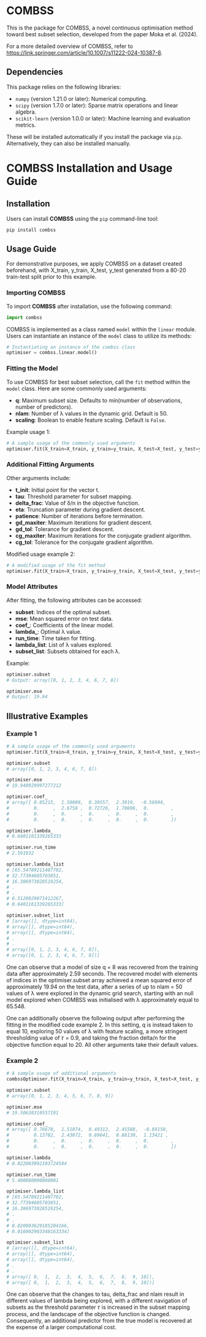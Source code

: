 # COMBSS
This is the package for COMBSS, a novel continuous optimisation method toward best subset selection, developed from the paper Moka et al. (2024).

For a more detailed overview of COMBSS, refer to https://link.springer.com/article/10.1007/s11222-024-10387-8.

## Dependencies

This package relies on the following libraries:

- `numpy` (version 1.21.0 or later): Numerical computing.
- `scipy` (version 1.7.0 or later): Sparse matrix operations and linear algebra.
- `scikit-learn` (version 1.0.0 or later): Machine learning and evaluation metrics.

These will be installed automatically if you install the package via `pip`. Alternatively, they can also be installed manually.

# COMBSS Installation and Usage Guide

## Installation

Users can install **COMBSS** using the `pip` command-line tool:

```bash
pip install combss
```

## Usage Guide
For demonstrative purposes, we apply COMBSS on a dataset created beforehand, with X_train, y_train, X_test, y_test generated from a 80-20 train-test split prior to this example.

### Importing COMBSS

To import **COMBSS** after installation, use the following command:

```python
import combss
```

COMBSS is implemented as a class named `model` within the `linear` module. Users can instantiate an instance of the `model` class to utilize its methods:

```python
# Instantiating an instance of the combss class
optimiser = combss.linear.model()
```

### Fitting the Model

To use COMBSS for best subset selection, call the `fit` method within the `model` class. Here are some commonly used arguments:

- **q**: Maximum subset size. Defaults to min(number of observations, number of predictors).
- **nlam**: Number of λ values in the dynamic grid. Default is 50.
- **scaling**: Boolean to enable feature scaling. Default is `False`.

Example usage 1:

```python
# A sample usage of the commonly used arguments
optimiser.fit(X_train=X_train, y_train=y_train, X_test=X_test, y_test=y_test, q=8, nlam=20, scaling=True)
```

### Additional Fitting Arguments

Other arguments include:

- **t_init**: Initial point for the vector t.
- **tau**: Threshold parameter for subset mapping.
- **delta_frac**: Value of δ/n in the objective function.
- **eta**: Truncation parameter during gradient descent.
- **patience**: Number of iterations before termination.
- **gd_maxiter**: Maximum iterations for gradient descent.
- **gd_tol**: Tolerance for gradient descent.
- **cg_maxiter**: Maximum iterations for the conjugate gradient algorithm.
- **cg_tol**: Tolerance for the conjugate gradient algorithm.

Modified usage example 2:

```python
# A modified usage of the fit method
optimiser.fit(X_train=X_train, y_train=y_train, X_test=X_test, y_test=y_test, q=10, nlam=50, scaling=True, tau=0.9, delta_frac=20)
```

### Model Attributes

After fitting, the following attributes can be accessed:

- **subset**: Indices of the optimal subset.
- **mse**: Mean squared error on test data.
- **coef_**: Coefficients of the linear model.
- **lambda_**: Optimal λ value.
- **run_time**: Time taken for fitting.
- **lambda_list**: List of λ values explored.
- **subset_list**: Subsets obtained for each λ.

Example:

```python
optimiser.subset
# Output: array([0, 1, 2, 3, 4, 6, 7, 8])

optimiser.mse
# Output: 19.94
```

## Illustrative Examples

### Example 1

```python
# A sample usage of the commonly used arguments
optimiser.fit(X_train=X_train, y_train=y_train, X_test=X_test, y_test=y_test, q = 8, nlam = 20, scaling=True)

optimiser.subset
# array([0, 1, 2, 3, 4, 6, 7, 8])

optimiser.mse
# 19.940929997277212

optimiser.coef_
# array([ 0.85215,  1.50009,  0.39557,  2.3919,  -0.56994,
#         0.     ,  2.6758 ,  0.72726,  1.70696,  0.        ,
#         0.     ,  0.     ,  0.     ,  0.     ,  0.        ,
#         0.     ,  0.     ,  0.     ,  0.     ,  0.        ])

optimiser.lambda_
# 0.6401161339265333

optimiser.run_time
# 2.591932

optimiser.lambda_list
# [65.54789211407702,
# 32.77394605703851,
# 16.386973028519254,
# .
# .
# 0.5120929071412267,
# 0.6401161339265333]

optimiser.subset_list
# [array([], dtype=int64),
# array([], dtype=int64),
# array([], dtype=int64),
# .
# .
# array([0, 1, 2, 3, 4, 6, 7, 8]),
# array([0, 1, 2, 3, 4, 6, 7, 8])]
```
One can observe that a model of size q = 8 was recovered from the training data after approximately 2.59 seconds. The recovered model with elements of indices in the optimiser.subset array achieved a mean squared error of approximately 19.94 on the test data, after a series of up to nlam = 50 values of λ were explored in the dynamic grid search, starting with an null model explored when COMBSS was initialised with λ approximately equal to 65.548. 

One can additionally observe the following output after performing the fitting in the modified code example 2. In this setting, q is instead taken to equal 10, exploring 50 values of λ with feature scaling, a more stringent thresholding value of 𝜏 = 0.9, and taking the fraction delta/n for the objective function equal to 20. All other arguments take their default values.

### Example 2

```python
# A sample usage of additional arguments
combssOptimiser.fit(X_train=X_train, y_train=y_train, X_test=X_test, y_test=y_test, q = 10, nlam = 50, scaling=True, tau = 0.9, delta_frac = 20)

optimiser.subset
# array([0, 1, 2, 3, 4, 5, 6, 7, 8, 9])

optimiser.mse
# 19.50638319557191

optimiser.coef_
# array([ 0.76678,  1.51074,  0.49312,  2.45588,  -0.69150,
#         0.13782,  2.43072,  0.89641,  0.88130,  1.13421 ,  
#         0.     ,  0.     ,  0.     ,  0.     ,  0.        ,
#         0.     ,  0.     ,  0.     ,  0.     ,  0.        ])

optimiser.lambda_
# 0.022003992103724584

optimiser.run_time
# 5.400080000000001

optimiser.lambda_list
# [65.54789211407702,
# 32.77394605703851,
# 16.386973028519254,
# .
# .
# 0.020003629185204166,
# 0.016002903348163334]

optimiser.subset_list
# [array([], dtype=int64),
# array([], dtype=int64),
# array([], dtype=int64),
# .
# .
# array([ 0,  1,  2,  3,  4,  5,  6,  7,  8,  9, 10]),
# array([ 0,  1,  2,  3,  4,  5,  6,  7,  8,  9, 10])]
```

One can observe that the changes to tau, delta_frac and nlam result in different values of lambda being explored, with a different navigation of subsets as the threshold parameter 𝜏 is increased in the subset mapping process, and the landscape of the objective function is changed. Consequently, an additional predictor from the true model is recovered at the expense of a larger computational cost.

